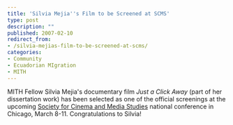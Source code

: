 ```yaml
---
title: 'Silvia Mejia''s Film to be Screened at SCMS'
type: post
description: ""
published: 2007-02-10
redirect_from: 
- /silvia-mejias-film-to-be-screened-at-scms/
categories:
- Community
- Ecuadorian MIgration
- MITH
---
```

MITH Fellow Silvia Mejia's documentary film _Just a Click Away_ (part of her dissertation work) has been selected as one of the official screenings at the upcoming [Society for Cinema and Media Studies](http://www.cmstudies.org/) national conference in Chicago, March 8-11. Congratulations to Silvia!
